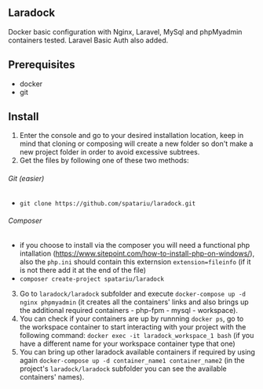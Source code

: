 ## Laradock
Docker basic configuration with Nginx, Laravel, MySql and phpMyadmin containers tested. 
Laravel Basic Auth also added.
    
## Prerequisites
- docker
- git

## Install
1. Enter the console and go to your desired installation location, keep in mind that cloning or composing will create a new folder 
so don't make a new project folder in order to avoid excessive subtrees.
2. Get the files by following one of these two methods:
###### Git (easier)
- `git clone https://github.com/spatariu/laradock.git` 
###### Composer
- if you choose to install via the composer you will need a functional php intallation (https://www.sitepoint.com/how-to-install-php-on-windows/), 
also the `php.ini` should contain this externsion `extension=fileinfo` (if it is not there add it at the end of the file)
- `composer create-project spatariu/laradock`
3. Go to `laradock/laradock` subfolder and execute `docker-compose up -d nginx phpmyadmin` (it creates all the containers' links and also brings up 
the additional required containers - php-fpm - mysql - workspace).
4. You can check if your containers are up by runnning `docker ps`, go to the workspace container to start interacting with your project 
with the following command: `docker exec -it laradock_workspace_1 bash` (if you have a different name for your workspace container type that one)
5. You can bring up other laradock available containers if required by using again `docker-compose up -d container_name1 container_name2` (in the 
project's `laradock/laradock` subfolder you can see the available containers' names).
